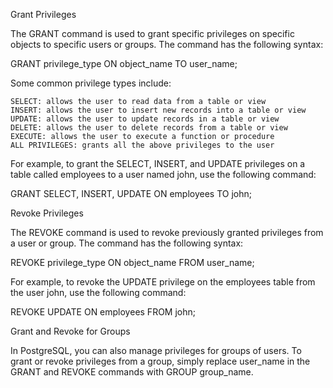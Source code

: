 Grant Privileges

The GRANT command is used to grant specific privileges on specific objects to specific users or groups. The command has the following syntax:

GRANT privilege_type ON object_name TO user_name;

Some common privilege types include:

    SELECT: allows the user to read data from a table or view
    INSERT: allows the user to insert new records into a table or view
    UPDATE: allows the user to update records in a table or view
    DELETE: allows the user to delete records from a table or view
    EXECUTE: allows the user to execute a function or procedure
    ALL PRIVILEGES: grants all the above privileges to the user

For example, to grant the SELECT, INSERT, and UPDATE privileges on a table called employees to a user named john, use the following command:

GRANT SELECT, INSERT, UPDATE ON employees TO john;

Revoke Privileges

The REVOKE command is used to revoke previously granted privileges from a user or group. The command has the following syntax:

REVOKE privilege_type ON object_name FROM user_name;

For example, to revoke the UPDATE privilege on the employees table from the user john, use the following command:

REVOKE UPDATE ON employees FROM john;

Grant and Revoke for Groups

In PostgreSQL, you can also manage privileges for groups of users. To grant or revoke privileges from a group, simply replace user_name in the GRANT and REVOKE commands with GROUP group_name.